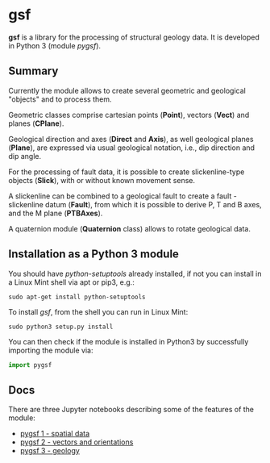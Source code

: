 
# gsf 
**gsf** is a library for the processing of structural geology data. It is developed in Python 3 (module *pygsf*).

## Summary

Currently the module allows to create several geometric and geological "objects" and to process them.

Geometric classes comprise cartesian points (**Point**), vectors (**Vect**) and planes (**CPlane**).

Geological direction and axes (**Direct** and **Axis**), as well geological planes (**Plane**), are expressed via usual geological notation, i.e., dip direction and dip angle.

For the processing of fault data, it is possible to create slickenline-type objects (**Slick**), with or without known movement sense. 

A slickenline can be combined to a geological fault to create a fault - slickenline datum (**Fault**), from which it is possible to derive P, T and B axes, and the M plane (**PTBAxes**). 

A quaternion module (**Quaternion** class) allows to rotate geological data.

## Installation as a Python 3 module

You should have *python-setuptools* already installed, if not you can install in a Linux Mint shell via apt or pip3, e.g.:
```
sudo apt-get install python-setuptools
```
To install *gsf*, from the shell you can run in Linux Mint:
```
sudo python3 setup.py install
```
You can then check if the module is installed in Python3 by successfully importing the module via:
```python
import pygsf
```
## Docs

There are three Jupyter notebooks describing some of the features of the module:
 - [pygsf 1 - spatial data](https://github.com/mauroalberti/gsf/blob/master/notebooks/pygsf%201%20-%20spatial%20data.ipynb)
 - [pygsf 2 - vectors and orientations](https://github.com/mauroalberti/gsf/blob/master/notebooks/pygsf%202%20-%20orientations.ipynb)
 - [pygsf 3 - geology](https://github.com/mauroalberti/gsf/blob/master/notebooks/pygsf%203%20-%20geology.ipynb)





